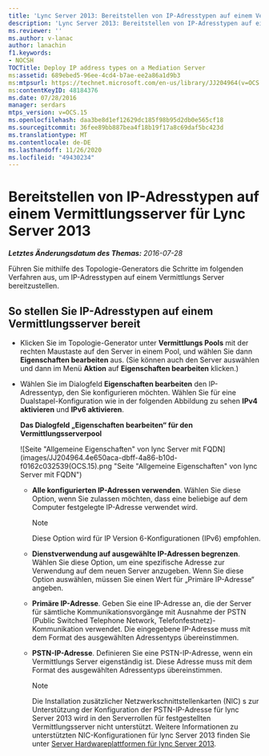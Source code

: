 ```yaml
---
title: 'Lync Server 2013: Bereitstellen von IP-Adresstypen auf einem Vermittlungsserver'
description: 'Lync Server 2013: Bereitstellen von IP-Adresstypen auf einem Vermittlungsserver.'
ms.reviewer: ''
ms.author: v-lanac
author: lanachin
f1.keywords:
- NOCSH
TOCTitle: Deploy IP address types on a Mediation Server
ms:assetid: 689ebed5-96ee-4cd4-b7ae-ee2a86a1d9b3
ms:mtpsurl: https://technet.microsoft.com/en-us/library/JJ204964(v=OCS.15)
ms:contentKeyID: 48184376
ms.date: 07/28/2016
manager: serdars
mtps_version: v=OCS.15
ms.openlocfilehash: daa3be8d1ef12629dc185f98b95d2db0e565cf18
ms.sourcegitcommit: 36fee89bb887bea4f18b19f17a8c69daf5bc423d
ms.translationtype: MT
ms.contentlocale: de-DE
ms.lasthandoff: 11/26/2020
ms.locfileid: "49430234"
---
```

# <a name="deploy-ip-address-types-on-a-mediation-server-for-lync-server-2013"></a>Bereitstellen von IP-Adresstypen auf einem Vermittlungsserver für Lync Server 2013

<div data-xmlns="http://www.w3.org/1999/xhtml">

<div class="topic" data-xmlns="http://www.w3.org/1999/xhtml" data-msxsl="urn:schemas-microsoft-com:xslt" data-cs="https://msdn.microsoft.com/">

<div data-asp="https://msdn2.microsoft.com/asp">



</div>

<div id="mainSection">

<div id="mainBody">

<span> </span>

_**Letztes Änderungsdatum des Themas:** 2016-07-28_

Führen Sie mithilfe des Topologie-Generators die Schritte im folgenden Verfahren aus, um IP-Adresstypen auf einem Vermittlungs Server bereitzustellen.

<div>

## <a name="to-deploy-ip-address-types-on-a-mediation-server"></a>So stellen Sie IP-Adresstypen auf einem Vermittlungsserver bereit

  - Klicken Sie im Topologie-Generator unter **Vermittlungs Pools** mit der rechten Maustaste auf den Server in einem Pool, und wählen Sie dann **Eigenschaften bearbeiten** aus. (Sie können auch den Server auswählen und dann im Menü **Aktion** auf **Eigenschaften bearbeiten** klicken.)

  - Wählen Sie im Dialogfeld **Eigenschaften bearbeiten** den IP-Adressentyp, den Sie konfigurieren möchten. Wählen Sie für eine Dualstapel-Konfiguration wie in der folgenden Abbildung zu sehen **IPv4 aktivieren** und **IPv6 aktivieren**.
    
    **Das Dialogfeld „Eigenschaften bearbeiten“ für den Vermittlungsserverpool**
    
    ![Seite "Allgemeine Eigenschaften" von lync Server mit FQDN](images/JJ204964.4e650aca-dbff-4a86-b10d-f0162c032539(OCS.15).png "Seite "Allgemeine Eigenschaften" von lync Server mit FQDN")
    
      - **Alle konfigurierten IP-Adressen verwenden**. Wählen Sie diese Option, wenn Sie zulassen möchten, dass eine beliebige auf dem Computer festgelegte IP-Adresse verwendet wird.
        
        <div>
        

        > [!NOTE]  
        > Diese Option wird für IP Version 6-Konfigurationen (IPv6) empfohlen.

        
        </div>
    
      - **Dienstverwendung auf ausgewählte IP-Adressen begrenzen**. Wählen Sie diese Option, um eine spezifische Adresse zur Verwendung auf dem neuen Server anzugeben. Wenn Sie diese Option auswählen, müssen Sie einen Wert für „Primäre IP-Adresse“ angeben.
    
      - **Primäre IP-Adresse**. Geben Sie eine IP-Adresse an, die der Server für sämtliche Kommunikationsvorgänge mit Ausnahme der PSTN (Public Switched Telephone Network, Telefonfestnetz)-Kommunikation verwendet. Die eingegebene IP-Adresse muss mit dem Format des ausgewählten Adressentyps übereinstimmen.
    
      - **PSTN-IP-Adresse**. Definieren Sie eine PSTN-IP-Adresse, wenn ein Vermittlungs Server eigenständig ist. Diese Adresse muss mit dem Format des ausgewählten Adressentyps übereinstimmen.
        
        <div>
        

        > [!NOTE]  
        > Die Installation zusätzlicher Netzwerkschnittstellenkarten (NIC) s zur Unterstützung der Konfiguration der PSTN-IP-Adresse für lync Server 2013 wird in den Serverrollen für festgestellten Vermittlungsserver nicht unterstützt. Weitere Informationen zu unterstützten NIC-Konfigurationen für lync Server 2013 finden Sie unter <A href="lync-server-2013-server-hardware-platforms.md">Server Hardwareplattformen für lync Server 2013</A>.

        
        </div>

</div>

</div>

<span> </span>

</div>

</div>

</div>

